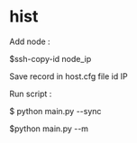 # hist

Add node :

$ssh-copy-id node_ip


Save record in host.cfg file
id    IP


Run script :

$ python main.py --sync

$python main.py  --m<id>

